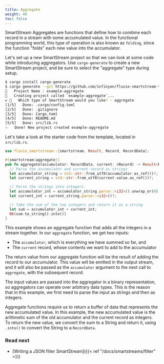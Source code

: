 ```yaml
---
title: Aggregate
weight: 40
toc: false
---
```


SmartStream Aggregates are functions that define how to combine each record
in a stream with some accumulated value. In the functional programming world,
this type of operation is also known as `folding`, since the function "folds"
each new value into the accumulator.

Let's set up a new SmartStream project so that we can look at some code while
introducing aggregators. Use `cargo-generate` to create a new SmartStream project,
and be sure to select the "aggregate" type during setup.

```bash
$ cargo install cargo-generate
$ cargo generate --git https://github.com/infinyon/fluvio-smartstream-template
🤷   Project Name : example-aggregate
🔧   Creating project called `example-aggregate`...
✔ 🤷   Which type of SmartStream would you like? · aggregate
[1/5]   Done: .cargo/config.toml
[2/5]   Done: .gitignore
[3/5]   Done: Cargo.toml
[4/5]   Done: README.md
[5/5]   Done: src/lib.rs
✨   Done! New project created example-aggregate
```

Let's take a look at the starter code from the template, located in `src/lib.rs`.

```rust
use fluvio_smartstream::{smartstream, Result, Record, RecordData};

#[smartstream(aggregate)]
pub fn aggregate(accumulator: RecordData, current: &Record) -> Result<RecordData> {
  // Parse the accumulator and current record as strings
  let accumulator_string = std::str::from_utf8(accumulator.as_ref())?;
  let current_string = std::str::from_utf8(current.value.as_ref())?;

  // Parse the strings into integers
  let accumulator_int = accumulator_string.parse::<i32>().unwrap_or(0);
  let current_int = current_string.parse::<i32>()?;

  // Take the sum of the two integers and return it as a string
  let sum = accumulator_int + current_int;
  Ok(sum.to_string().into())
}
```

This example shows an aggregate function that adds all the integers in a stream
together. In our `aggregate` function, we get two inputs:

- The `accumulator`, which is everything we have summed so far, and
- The `current` record, whose contents we want to add to the accumulator

The return value from our aggregate function will be the result of adding the record
to our accumulator. This value will be emitted in the output stream, and it will also
be passed as the `accumulator` argument to the next call to `aggregate`, with the subsequent record.

The input values are passed into the aggregator in a binary representation, so
aggregators can operate over arbitrary data types. This is the reason that in this example,
we first need to parse the input as strings and then as integers.

Aggregate functions require us to return a buffer of data that represents
the new accumulated value. In this example, the new accumulated value is the
arithmetic sum of the old accumulator and the current record as integers. To
return the new value, we convert the sum to a String and return it, using `.into()`
to convert the String to a `RecordData`.

### Read next

- [Writing a JSON filter SmartStream]({{< ref "/docs/smartstreams/filter" >}})

